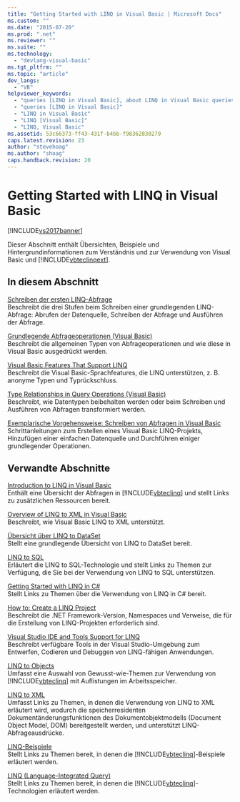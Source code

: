 ```yaml
---
title: "Getting Started with LINQ in Visual Basic | Microsoft Docs"
ms.custom: ""
ms.date: "2015-07-20"
ms.prod: ".net"
ms.reviewer: ""
ms.suite: ""
ms.technology: 
  - "devlang-visual-basic"
ms.tgt_pltfrm: ""
ms.topic: "article"
dev_langs: 
  - "VB"
helpviewer_keywords: 
  - "queries [LINQ in Visual Basic], about LINQ in Visual Basic queries"
  - "queries [LINQ in Visual Basic]"
  - "LINQ in Visual Basic"
  - "LINQ [Visual Basic]"
  - "LINQ, Visual Basic"
ms.assetid: 53c66373-ff43-431f-b4bb-f98362830279
caps.latest.revision: 23
author: "stevehoag"
ms.author: "shoag"
caps.handback.revision: 20
---
```

# Getting Started with LINQ in Visual Basic
[!INCLUDE[vs2017banner](~/includes/vs2017banner.md)]

Dieser Abschnitt enthält Übersichten, Beispiele und Hintergrundinformationen zum Verständnis und zur Verwendung von Visual Basic und [!INCLUDE[vbteclinqext](~/includes/vbteclinqext-md.md)].  
  
## In diesem Abschnitt  
 [Schreiben der ersten LINQ\-Abfrage](../../../../visual-basic/programming-guide/concepts/linq/writing-your-first-linq-query.md)  
 Beschreibt die drei Stufen beim Schreiben einer grundlegenden LINQ\-Abfrage: Abrufen der Datenquelle, Schreiben der Abfrage und Ausführen der Abfrage.  
  
 [Grundlegende Abfrageoperationen \(Visual Basic\)](../../../../visual-basic/programming-guide/concepts/linq/basic-query-operations.md)  
 Beschreibt die allgemeinen Typen von Abfrageoperationen und wie diese in Visual Basic ausgedrückt werden.  
  
 [Visual Basic Features That Support LINQ](../../../../visual-basic/programming-guide/concepts/linq/features-that-support-linq.md)  
 Beschreibt die Visual Basic\-Sprachfeatures, die LINQ unterstützen, z. B. anonyme Typen und Typrückschluss.  
  
 [Type Relationships in Query Operations \(Visual Basic\)](../../../../visual-basic/programming-guide/concepts/linq/type-relationships-in-query-operations.md)  
 Beschreibt, wie Datentypen beibehalten werden oder beim Schreiben und Ausführen von Abfragen transformiert werden.  
  
 [Exemplarische Vorgehensweise: Schreiben von Abfragen in Visual Basic](../../../../visual-basic/programming-guide/concepts/linq/walkthrough-writing-queries.md)  
 Schrittanleitungen zum Erstellen eines Visual Basic LINQ\-Projekts, Hinzufügen einer einfachen Datenquelle und Durchführen einiger grundlegender Operationen.  
  
## Verwandte Abschnitte  
 [Introduction to LINQ in Visual Basic](../../../../visual-basic/programming-guide/language-features/linq/introduction-to-linq.md)  
 Enthält eine Übersicht der Abfragen in [!INCLUDE[vbteclinq](~/includes/vbteclinq-md.md)] und stellt Links zu zusätzlichen Ressourcen bereit.  
  
 [Overview of LINQ to XML in Visual Basic](../../../../visual-basic/programming-guide/language-features/xml/overview-of-linq-to-xml.md)  
 Beschreibt, wie Visual Basic LINQ to XML unterstützt.  
  
 [Übersicht über LINQ to DataSet](../Topic/LINQ%20to%20DataSet%20Overview.md)  
 Stellt eine grundlegende Übersicht von LINQ to DataSet bereit.  
  
 [LINQ to SQL](../Topic/LINQ%20to%20SQL.md)  
 Erläutert die LINQ to SQL\-Technologie und stellt Links zu Themen zur Verfügung, die Sie bei der Verwendung von LINQ to SQL unterstützen.  
  
 [Getting Started with LINQ in C\#](../../../../csharp/programming-guide/concepts/linq/getting-started-with-linq.md)  
 Stellt Links zu Themen über die Verwendung von LINQ in C\# bereit.  
  
 [How to: Create a LINQ Project](../Topic/How%20to:%20Create%20a%20LINQ%20Project.md)  
 Beschreibt die .NET Framework\-Version, Namespaces und Verweise, die für die Erstellung von LINQ\-Projekten erforderlich sind.  
  
 [Visual Studio IDE and Tools Support for LINQ](../../../../visual-basic/programming-guide/concepts/linq/visual-studio-ide-and-tools-support-for-linq.md)  
 Beschreibt verfügbare Tools in der Visual Studio\-Umgebung zum Entwerfen, Codieren und Debuggen von LINQ\-fähigen Anwendungen.  
  
 [LINQ to Objects](../../../../visual-basic/programming-guide/concepts/linq/linq-to-objects.md)  
 Umfasst eine Auswahl von Gewusst\-wie\-Themen zur Verwendung von [!INCLUDE[vbteclinq](~/includes/vbteclinq-md.md)] mit Auflistungen im Arbeitsspeicher.  
  
 [LINQ to XML](../../../../visual-basic/programming-guide/concepts/linq/linq-to-xml.md)  
 Umfasst Links zu Themen, in denen die Verwendung von LINQ to XML erläutert wird, wodurch die speicherresidenten Dokumentänderungsfunktionen des Dokumentobjektmodells \(Document Object Model, DOM\) bereitgestellt werden, und unterstützt LINQ\-Abfrageausdrücke.  
  
 [LINQ\-Beispiele](../Topic/LINQ%20Samples.md)  
 Stellt Links zu Themen bereit, in denen die [!INCLUDE[vbteclinq](~/includes/vbteclinq-md.md)]\-Beispiele erläutert werden.  
  
 [LINQ \(Language\-Integrated Query\)](../Topic/LINQ%20\(Language-Integrated%20Query\).md)  
 Stellt Links zu Themen bereit, in denen die [!INCLUDE[vbteclinq](~/includes/vbteclinq-md.md)]\-Technologien erläutert werden.
